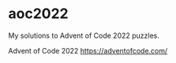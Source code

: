 # aoc2022
My solutions to Advent of Code 2022 puzzles.

Advent of Code 2022
https://adventofcode.com/
